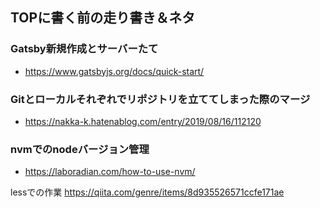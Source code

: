 ## TOPに書く前の走り書き＆ネタ
### Gatsby新規作成とサーバーたて
- https://www.gatsbyjs.org/docs/quick-start/

### Gitとローカルそれぞれでリポジトリを立ててしまった際のマージ
- https://nakka-k.hatenablog.com/entry/2019/08/16/112120

### nvmでのnodeバージョン管理
- https://laboradian.com/how-to-use-nvm/

lessでの作業
https://qiita.com/genre/items/8d935526571ccfe171ae
